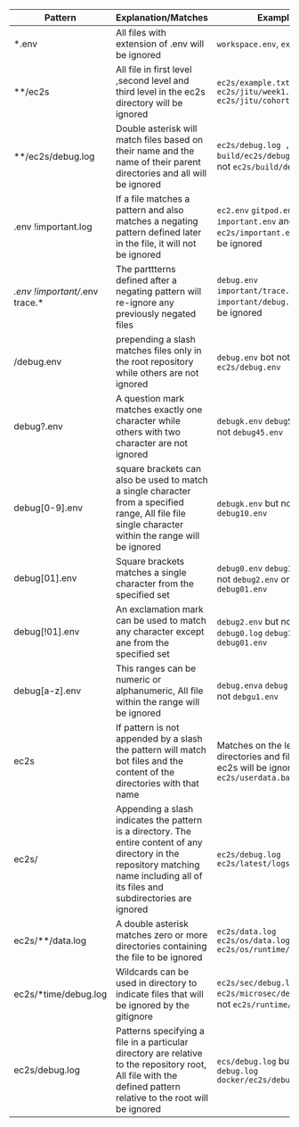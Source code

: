|Pattern    |Explanation/Matches                              |Examples|
|-----------|-------------------------------------------------|--------|
|*.env      |All files with extension of .env will be ignored |```workspace.env```, ```example.env```|
|**/ec2s    |All file in first level ,second level and third level in the ec2s directory will be ignored|```ec2s/example.txt, ec2s/jitu/week1.log, ec2s/jitu/cohort1/week1.log```|
|**/ec2s/debug.log| Double asterisk will match files based on their name and the name of their parent directories and all will be ignored| ```ec2s/debug.log , build/ec2s/debug.log ``` but not ```ec2s/build/debug.log```|
|.env !important.log|If a file matches a pattern and also matches a negating pattern defined later in the file, it will not be ignored|```ec2.env``` ```gitpod.env``` but ```important.env``` and ```ec2s/important.env``` will not be ignored|
|*.env !important/*.env trace.*| The parttterns defined after a negating pattern will re-ignore any previously negated files|```debug.env``` ```important/trace.env``` while ```important/debug.env``` will not be ignored|
|/debug.env| prepending a slash matches files only in the root repository while others are not ignored| ```debug.env``` bot not ```ec2s/debug.env```|
|debug?.env| A question mark matches exactly one character while others with two character are not ignored|```debugk.env``` ```debug5.env``` but not ```debug45.env```|
|debug[0-9].env| square brackets can also be used to match a single character from a specified range, All file file single character within the range will be ignored| ```debugk.env``` but not ```debug10.env``` |
|debug[01].env| Square brackets matches a single character from the specified set| ```debug0.env``` ```debug1.env``` but not ```debug2.env``` or ```debug01.env```|
|debug[!01].env| An exclamation mark can be used to match any character except ane from the specified set| ```debug2.env``` but not ```debug0.log``` ```debug1.env``` ```debug01.env```|
|debug[a-z].env| This ranges can be numeric or alphanumeric, All file within the range will be ignored|```debug.enva``` ```debug.envk``` but not ```debgu1.env```|
|ec2s     |If pattern is not appended by a slash the pattern will match bot files and the content of the directories with that name| Matches on the left, both directories and files named ec2s will be ignored ```ec2s``` ```ec2s/userdata.bat```|
|ec2s/ |Appending a slash indicates the pattern is a directory. The entire content of any directory in the repository matching name including all of its files and subdirectories are ignored| ```ec2s/debug.log``` ```ec2s/latest/logs.txt```|
|ec2s/**/data.log | A double asterisk matches zero or more directories containing the file to be ignored| ```ec2s/data.log``` ```ec2s/os/data.log``` ```ec2s/os/runtime/data.log```|
|ec2s/*time/debug.log| Wildcards can be used in directory to indicate files that will be ignored by the gitignore| ```ec2s/sec/debug.log``` ```ec2s/microsec/debug.log``` but not ```ec2s/runtime/debug.log```|
|ec2s/debug.log|Patterns specifying a file in a particular directory are relative to the repository root, All file with the defined pattern relative to the root will be ignored| ```ecs/debug.log``` but not  ```debug.log``` ```docker/ec2s/debug.log```|


